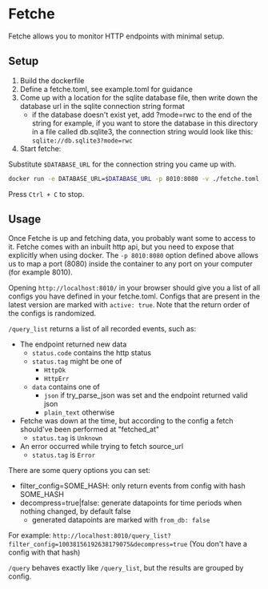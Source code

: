 # Fetche

Fetche allows you to monitor HTTP endpoints with minimal setup.

## Setup

1. Build the dockerfile
2. Define a fetche.toml, see example.toml for guidance
3. Come up with a location for the sqlite database file, then write down the database url in the sqlite connection string format
   - if the database doesn't exist yet, add ?mode=rwc to the end of the string
     for example, if you want to store the database in this directory in a file called db.sqlite3,
     the connection string would look like this: `sqlite://db.sqlite3?mode=rwc`
4. Start fetche:

Substitute `$DATABASE_URL` for the connection string you came up with.

```bash
docker run -e DATABASE_URL=$DATABASE_URL -p 8010:8080 -v ./fetche.toml:/app/fetche.toml -it --rm fetche
```

Press `Ctrl + C` to stop.

## Usage

Once Fetche is up and fetching data, you probably want some to access to it.
Fetche comes with an inbuilt http api, but you need to expose that explicitly when using docker. The `-p 8010:8080` option defined above allows us to map a port (8080) inside the container to any port on your computer (for example 8010).

Opening `http://localhost:8010/` in your browser should give you a list of all configs you have defined in your fetche.toml. Configs that are present in the latest version are marked with `active: true`. Note that the return order of the configs is randomized.

`/query_list` returns a list of all recorded events, such as:

- The endpoint returned new data
  - `status.code` contains the http status
  - `status.tag` might be one of
    - `HttpOk`
    - `HttpErr`
  - `data` contains one of
    - `json` if try_parse_json was set and the endpoint returned valid json
    - `plain_text` otherwise
- Fetche was down at the time, but according to the config a fetch should've been performed at "fetched_at"
  - `status.tag` is `Unknown`
- An error occurred while trying to fetch source_url
  - `status.tag` is `Error`

There are some query options you can set:

- filter_config=SOME_HASH: only return events from config with hash SOME_HASH
- decompress=true|false: generate datapoints for time periods when nothing changed, by default false
  - generated datapoints are marked with `from_db: false`

For example: `http://localhost:8010/query_list?filter_config=10038156192638179075&decompress=true` (You don't have a config with that hash)

`/query` behaves exactly like `/query_list`, but the results are grouped by config.
